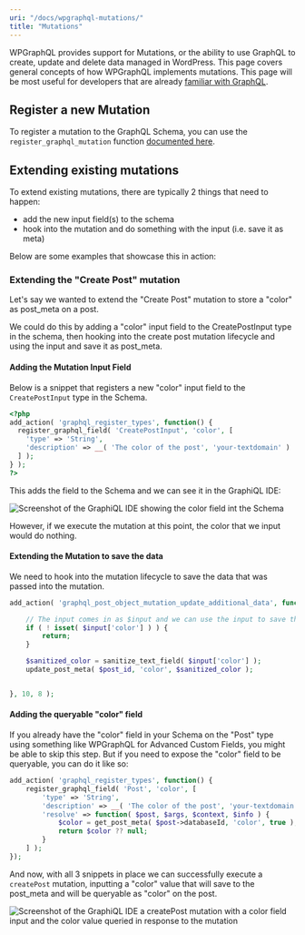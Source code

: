 ```yaml
---
uri: "/docs/wpgraphql-mutations/"
title: "Mutations"
---
```


WPGraphQL provides support for Mutations, or the ability to use GraphQL to create, update and delete data managed in WordPress. This page covers general concepts of how WPGraphQL implements mutations. This page will be most useful for developers that are already [familiar with GraphQL](/docs/intro-to-graphql/).

## Register a new Mutation

To register a mutation to the GraphQL Schema, you can use the `register_graphql_mutation` function [documented here](/functions/register_graphql_mutation/).

## Extending existing mutations

To extend existing mutations, there are typically 2 things that need to happen: 

- add the new input field(s) to the schema
- hook into the mutation and do something with the input (i.e. save it as meta)

Below are some examples that showcase this in action:

### Extending the "Create Post" mutation

Let's say we wanted to extend the "Create Post" mutation to store a "color" as post_meta on a post. 

We could do this by adding a "color" input field to the CreatePostInput type in the schema, then hooking into the create post mutation lifecycle and using the input and save it as post_meta.

#### Adding the Mutation Input Field

Below is a snippet that registers a new "color" input field to the `CreatePostInput` type in the Schema.

```php
<?php
add_action( 'graphql_register_types', function() {
  register_graphql_field( 'CreatePostInput', 'color', [
    'type' => 'String',
    'description' => __( 'The color of the post', 'your-textdomain' )
  ] );
} );
?>
```

This adds the field to the Schema and we can see it in the GraphiQL IDE: 

![Screenshot of the GraphiQL IDE showing the color field int the Schema](./images/mutations-custom-input-field-example.png)

However, if we execute the mutation at this point, the color that we input would do nothing. 

#### Extending the Mutation to save the data

We need to hook into the mutation lifecycle to save the data that was passed into the mutation. 

```php
add_action( 'graphql_post_object_mutation_update_additional_data', function( $post_id, $input, $post_type_object, $mutation_name, $context, $info, $default_post_status, $intended_post_status ) {

    // The input comes in as $input and we can use the input to save the post meta. If the input for this field doesn't exist, bail early
    if ( ! isset( $input['color'] ) ) {
        return;
    }

    $sanitized_color = sanitize_text_field( $input['color'] );
    update_post_meta( $post_id, 'color', $sanitized_color );


}, 10, 8 );
```

#### Adding the queryable "color" field

If you already have the "color" field in your Schema on the "Post" type using something like WPGraphQL for Advanced Custom Fields, you might be able to skip this step. But if you need to expose the "color" field to be queryable, you can do it like so: 

```php
add_action( 'graphql_register_types', function() {
    register_graphql_field( 'Post', 'color', [
        'type' => 'String',
        'description' => __( 'The color of the post', 'your-textdomain' ),
        'resolve' => function( $post, $args, $context, $info ) {
            $color = get_post_meta( $post->databaseId, 'color', true );
            return $color ?? null;
        }
    ] );
});
```

And now, with all 3 snippets in place we can successfully execute a `createPost` mutation, inputting a "color" value that will save to the post_meta and will be queryable as "color" on the post. 

![Screenshot of the GraphiQL IDE a createPost mutation with a color field input and the color value queried in response to the mutation](./images/mutations-create-post-with-custom-input-example.png)